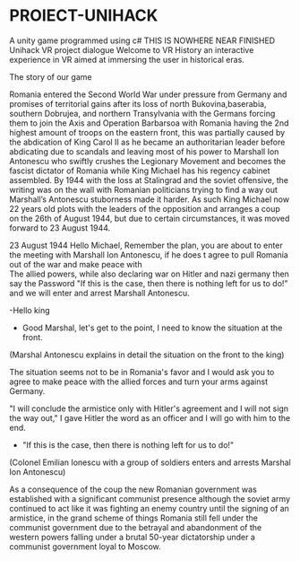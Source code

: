 # PROIECT-UNIHACK
A unity game programmed using c#
THIS IS NOWHERE NEAR FINISHED 
Unihack VR project dialogue
Welcome to VR History an interactive experience in VR aimed at immersing the user in historical eras. 

The story of our game 

Romania entered the Second World War under pressure from Germany and promises of territorial gains after its loss of north Bukovina,baserabia, southern Dobrujea, and northern Transylvania with the Germans forcing them to join the Axis and Operation Barbarsoa with Romania having the 2nd highest amount of troops on the eastern front, this was partially caused by the abdication of King Carol II as he became an authoritarian leader before abdicating due to scandals and leaving most of his power to Marshall Ion Antonescu who swiftly crushes the Legionary Movement and becomes the fascist dictator of Romania while King Michael has his regency cabinet assembled. By 1944 with the loss at Stalingrad and the soviet offensive, the writing was on the wall with Romanian politicians trying to find a way out Marshall’s Antonescu stuborness made it harder. As such King Michael now 22 years old plots with the leaders of the opposition and arranges a coup on the 26th of August 1944, but due to certain circumstances, it was moved forward to 23 August 1944. 
 
 
23 August 1944 
Hello Michael, 
Remember the plan, you are about to enter the meeting with Marshall Ion Antonescu, if he does t agree to pull Romania out of the war and make peace with  
The allied powers, while also declaring war on Hitler and nazi germany then say the 
Password "If this is the case, then there is nothing left for us to do!” and we will enter and arrest Marshall Antonescu. 
 
 
 
 
-Hello king  
  
- Good Marshal, let's get to the point, I need to know the situation at the front.  
  
(Marshal Antonescu explains in detail the situation on the front to the king)  
  
The situation seems not to be in Romania's favor and I would ask you to agree to make peace with the allied forces and turn your arms against Germany.  
  
"I will conclude the armistice only with Hitler's agreement and I will not sign the way out," I gave Hitler the word as an officer and I will go with him to the end.  
  
- "If this is the case, then there is nothing left for us to do!"  
  
(Colonel Emilian Ionescu with a group of soldiers enters and arrests Marshal Ion Antonescu)  
  
 
 
 
 
As a consequence of the coup the new Romanian government was established with a significant communist presence although the soviet army continued to act like it was fighting an enemy country until the signing of an armistice, in the grand scheme of things Romania still fell under the communist government due to the betrayal and abandonment of the western powers falling under a brutal 50-year dictatorship under a communist government loyal to Moscow.
